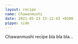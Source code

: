 ```yaml
---
layout: recipe
name: Chawanmushi
date: 2021-05-23 15:12:43 +0200
pippo: side
---
```


Chawanmushi recipe bla bla bla...
